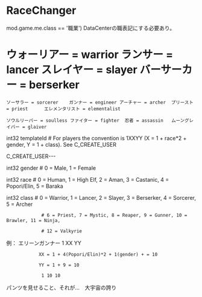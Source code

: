 # RaceChanger
mod.game.me.class == '職業')
	DataCenterの職表記にする必要あり。
	
#	ウォーリアー = warrior	ランサー = lancer	 スレイヤー = slayer	バーサーカー = berserker

	ソーサラー = sorcerer	ガンナー = engineer アーチャー = archer	プリースト = priest		エレメンタリスト = elementalist

	ソウルリーパー = soulless ファイター = fighter	忍者 = assassin	ムーングレイバー = glaiver
		

int32     templateId  # For players the convention is 1XXYY (X = 1 + race*2 + gender, Y = 1 + class). See C_CREATE_USER

C_CREATE_USER---

int32     gender # 0 = Male, 1 = Female

int32     race   # 0 = Human, 1 = High Elf, 2 = Aman, 3 = Castanic, 4 = Popori/Elin, 5 = Baraka

int32     class  # 0 = Warrior, 1 = Lancer, 2 = Slayer, 3 = Berserker, 4 = Sorcerer, 5 = Archer

                 # 6 = Priest, 7 = Mystic, 8 = Reaper, 9 = Gunner, 10 = Brawler, 11 = Ninja,
		 
                 # 12 = Valkyrie
				 
例： エリーンガンナー 1 XX YY

				XX = 1 + 4(Popori/Elin)*2 + 1(gender) + = 10
				
				YY = 1 + 9 = 10
				
				 1 10 10
				 


パンツを見せること、それが…　大宇宙の誇り 
